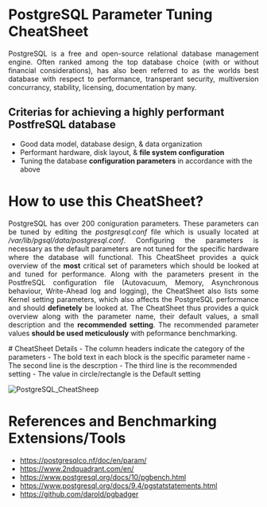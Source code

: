 # PostgreSQL Parameter Tuning CheatSheet
<div style="text-align: justify">
PostgreSQL is a free and open-source relational database management engine. Often ranked among the top database choice (with or without financial considerations), has also been referred to as the worlds best database with respect to performance, transperant security, multiversion concurrancy, stability, licensing, documentation by many.
</div>

## Criterias for achieving a highly performant PostfreSQL database
- Good data model, database design, & data organization
- Performant hardware, disk layout, & **file system configuration**
- Tuning the database **configuration parameters** in accordance with the above

# How to use this CheatSheet?
<div style="text-align: justify">

PostgreSQL has over 200 coniguration parameters. These parameters can be tuned by editing the *postgresql.conf* file which is usually located at */var/lib/pgsql/data/postgresql.conf*. Configuring the parameters is necessary as the default parameters are not tuned for the specific hardware where the database will functional. This CheatSheet provides a quick overview of the **most** critical set of parameters which should be looked at and tuned for performance. Along with 
the parameters present in the PostfreSQL configuration file (Autovacuum, Memory, Asynchronous behaviour, Write-Ahead log and logging), the CheatSheet also lists some Kernel setting parameters, which also affects the PostgreSQL performance and should **definetely** be looked at. The CheatSheet thus provides a quick overview along with the parameter name, their default values, a small description and the **recommended setting**. The recommended parameter values **should be used meticulously** with peformance benchmarking.
  </div>
# CheatSheet Details
- The column headers indicate the category of the parameters
- The bold text in each block is the specific parameter name
- The second line is the descrption
- The third line is the recommended setting
- The value in circle/rectangle is the Default setting
  
  ![PostgreSQL_CheatSheep](https://user-images.githubusercontent.com/7610904/117541226-2960a980-b013-11eb-84f9-7cb6e3d0f166.png)

# References and Benchmarking Extensions/Tools
- https://postgresqlco.nf/doc/en/param/
- https://www.2ndquadrant.com/en/
- https://www.postgresql.org/docs/10/pgbench.html
- https://www.postgresql.org/docs/9.4/pgstatstatements.html
- https://github.com/darold/pgbadger

